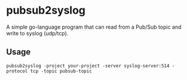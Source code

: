 # pubsub2syslog

A simple go-language program that can read from a Pub/Sub topic and write to syslog (udp/tcp).

## Usage

```
pubsub2syslog -project your-project -server syslog-server:514 -protocol tcp -topic pubsub-topic
```


